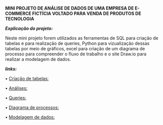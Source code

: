 **MINI PROJETO DE ANÁLISE DE DADOS DE UMA EMPRESA DE E-COMMERCE FICTÍCIA VOLTADO PARA VENDA DE PRODUTOS DE TECNOLOGIA**



***Explicação do projeto:***

Neste mini projeto forem utilizados as ferramentas de SQL para criação de tabelas e para realização de queries, Python para vizualização dessas tabelas por meio de gráficos, excel para criação de um diagrama de processo para compreender o fluxo de trabalho e o site Draw.io para realizar a modelagem de dados.


***links:***

• [Criação de tabelas:]()

• [Análises:]()

• [Queries:]()

• [Diagrama de processos:]()

• [Modelagem de dados:]()


